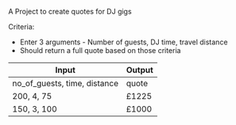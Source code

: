 A Project to create quotes for DJ gigs

Criteria:
* Enter 3 arguments - Number of guests, DJ time, travel distance
* Should return a full quote based on those criteria

| Input | Output |
| ------------ | ------- |
| no_of_guests, time, distance | quote |
| 200, 4, 75  | £1225 |
| 150, 3, 100 | £1000 |